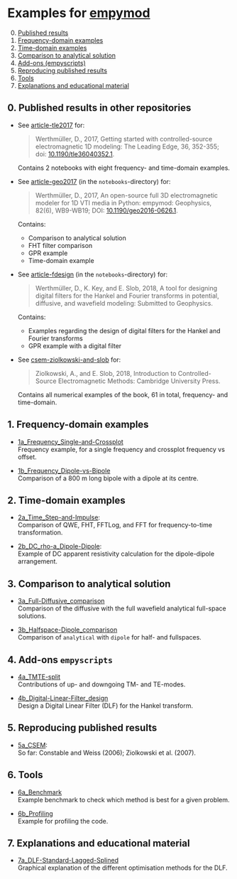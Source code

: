 # Examples for [empymod](https://github.com/empymod/empymod)

0. [Published results](#user-content-0-published-results-in-other-repositories)
1. [Frequency-domain examples](#user-content-1-frequency-domain-examples)
2. [Time-domain examples](#user-content-2-time-domain-examples)
3. [Comparison to analytical solution](#user-content-3-comparison-to-analytical-solution)
4. [Add-ons (empyscripts)](#user-content-4-add-ons-empyscripts)
5. [Reproducing published results](#user-content-5-reproducing-published-results)
6. [Tools](#user-content-6-tools)
7. [Explanations and educational material](#user-content-7-explanations-and-educational-material)

## 0. Published results in other repositories

* See [article-tle2017](https://github.com/empymod/article-tle2017) for:

  > Werthmüller, D., 2017, Getting started with controlled-source
  > electromagnetic 1D modeling: The Leading Edge, 36, 352-355;
  > doi: [10.1190/tle36040352.1](http://dx.doi.org/10.1190/tle36040352.1).

  Contains 2 notebooks with eight frequency- and time-domain examples.


* See [article-geo2017](https://github.com/empymod/article-geo2017) (in
  the `notebooks`-directory) for:

  > Werthmüller, D., 2017, An open-source full 3D electromagnetic modeler for
  > 1D VTI media in Python: empymod: Geophysics, 82(6), WB9-WB19; DOI:
  > [10.1190/geo2016-0626.1](http://doi.org/10.1190/geo2016-0626.1).

  Contains:
    * Comparison to analytical solution
    * FHT filter comparison
    * GPR example
    * Time-domain example


* See [article-fdesign](https://github.com/empymod/article-fdesign) (in the
  `notebooks`-directory) for:

  > Werthmüller, D., K. Key, and E. Slob, 2018, A tool for designing digital
  > filters for the Hankel and Fourier transforms in potential, diffusive, and
  > wavefield modeling: Submitted to Geophysics.

  Contains:
    * Examples regarding the design of digital filters for the Hankel and
      Fourier transforms
    * GPR example with a digital filter


* See
  [csem-ziolkowski-and-slob](https://github.com/empymod/csem-ziolkowski-and-slob)
  for:

  > Ziolkowski, A., and E. Slob, 2018, Introduction to Controlled-Source
  > Electromagnetic Methods: Cambridge University Press.

  Contains all numerical examples of the book, 61 in total, frequency- and
  time-domain.

## 1. Frequency-domain examples

* [1a_Frequency_Single-and-Crossplot](./1a_Frequency_Single-and-Crossplot.ipynb)  
  Frequency example, for a single frequency and crossplot frequency vs offset.

* [1b_Frequency_Dipole-vs-Bipole](./1b_Frequency_Dipole-vs-Bipole.ipynb)  
  Comparison of a 800 m long bipole with a dipole at its centre.


## 2. Time-domain examples

* [2a_Time_Step-and-Impulse](./2a_Time_Step-and-Impulse.ipynb):  
  Comparison of QWE, FHT, FFTLog, and FFT for frequency-to-time transformation.

* [2b_DC_rho-a_Dipole-Dipole](./2b_DC_rho-a_Dipole-Dipole.ipynb):  
  Example of DC apparent resistivity calculation for the dipole-dipole
  arrangement.


## 3. Comparison to analytical solution

* [3a_Full-Diffusive_comparison](./3a_Full-Diffusive_comparison.ipynb)  
  Comparison of the diffusive with the full wavefield analytical
  full-space solutions.

* [3b_Halfspace-Dipole_comparison](./3b_Halfspace-Dipole_comparison.ipynb)  
  Comparison of `analytical` with `dipole` for half- and fullspaces.

## 4. Add-ons `empyscripts`

* [4a_TMTE-split](./4a_TMTE-split.ipynb)  
  Contributions of up- and downgoing TM- and TE-modes.

* [4b_Digital-Linear-Filter_design](./4b_Digital-Linear-Filter_design.ipynb)  
  Design a Digital Linear Filter (DLF) for the Hankel transform.


## 5. Reproducing published results

* [5a_CSEM](./5a_CSEM.ipynb):  
  So far: Constable and Weiss (2006); Ziolkowski et al. (2007).


## 6. Tools
* [6a_Benchmark](./6a_Benchmark.ipynb)  
  Example benchmark to check which method is best for a given problem.

* [6b_Profiling](./6b_Profiling.ipynb)  
  Example for profiling the code.


## 7. Explanations and educational material
* [7a_DLF-Standard-Lagged-Splined](./7a_DLF-Standard-Lagged-Splined.ipynb)  
  Graphical explanation of the different optimisation methods for the DLF.
